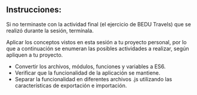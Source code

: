 ## Instrucciones: 
Si no terminaste con la actividad final (el ejercicio de BEDU Travels) que se realizó durante la sesión, termínala. 

Aplicar los conceptos vistos en esta sesión a tu proyecto personal, por lo que a continuación se enumeran las posibles actividades a realizar, según apliquen a tu proyecto.
- Convertir los archivos, módulos, funciones y variables a ES6. 
- Verificar que la funcionalidad de la aplicación se mantiene.
- Separar la funcionalidad en diferentes archivos .js utilizando las características de exportación e importación.








